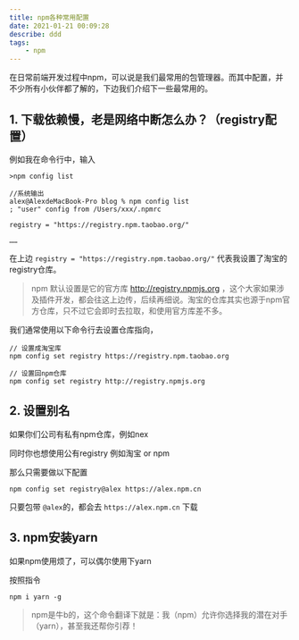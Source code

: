 ```yaml
---
title: npm各种常用配置
date: 2021-01-21 00:09:28
describe: ddd
tags:
    - npm
---
```


在日常前端开发过程中npm，可以说是我们最常用的包管理器。而其中配置，并不少所有小伙伴都了解的，下边我们介绍下一些最常用的。

## 1. 下载依赖慢，老是网络中断怎么办？（registry配置）

例如我在命令行中，输入

```
>npm config list

//系统输出
alex@AlexdeMacBook-Pro blog % npm config list
; "user" config from /Users/xxx/.npmrc

registry = "https://registry.npm.taobao.org/" 

……

```

在上边 `registry = "https://registry.npm.taobao.org/"` 代表我设置了淘宝的registry仓库。

> npm 默认设置是它的官方库 http://registry.npmjs.org ，这个大家如果涉及插件开发，都会往这上边传，后续再细说。淘宝的仓库其实也源于npm官方仓库，只不过它会即时去拉取，和使用官方库差不多。

我们通常使用以下命令行去设置仓库指向，

```
// 设置成淘宝库
npm config set registry https://registry.npm.taobao.org

// 设置回npm仓库
npm config set registry http://registry.npmjs.org
```

## 2. 设置别名

如果你们公司有私有npm仓库，例如nex

同时你也想使用公有registry 例如淘宝 or npm

那么只需要做以下配置

```
npm config set registry@alex https://alex.npm.cn
```

只要包带 `@alex`的，都会去 `https://alex.npm.cn` 下载

## 3. npm安装yarn

如果npm使用烦了，可以偶尔使用下yarn

按照指令

```
npm i yarn -g
```

> npm是牛b的，这个命令翻译下就是：我（npm）允许你选择我的潜在对手（yarn），甚至我还帮你引荐！

